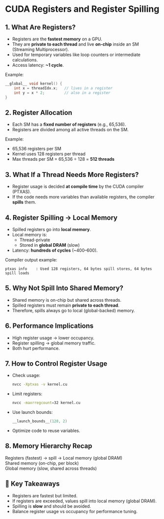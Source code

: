 
# CUDA Registers and Register Spilling

## 1. What Are Registers?
- Registers are the **fastest memory** on a GPU.
- They are **private to each thread** and live **on-chip** inside an SM (Streaming Multiprocessor).
- Used for temporary variables like loop counters or intermediate calculations.
- Access latency: **~1 cycle**.

Example:
```cpp
__global__ void kernel() {
    int x = threadIdx.x;   // lives in a register
    int y = x * 2;         // also in a register
}
```

## 2. Register Allocation
- Each SM has a **fixed number of registers** (e.g., 65,536).
- Registers are divided among all active threads on the SM.

Example:
- 65,536 registers per SM  
- Kernel uses 128 registers per thread  
- Max threads per SM = 65,536 ÷ 128 = **512 threads**  

## 3. What If a Thread Needs More Registers?
- Register usage is decided **at compile time** by the CUDA compiler (PTXAS).
- If the code needs more variables than available registers, the compiler **spills** them.

## 4. Register Spilling → Local Memory
- Spilled registers go into **local memory**.
- Local memory is:
  - Thread-private
  - Stored in **global DRAM** (slow)
- Latency: **hundreds of cycles** (~400–600).

Compiler output example:
```
ptxas info    : Used 128 registers, 64 bytes spill stores, 64 bytes spill loads
```

## 5. Why Not Spill Into Shared Memory?
- Shared memory is on-chip but shared across threads.
- Spilled registers must remain **private to each thread**.
- Therefore, spills always go to local (global-backed) memory.

## 6. Performance Implications
- High register usage → lower occupancy.
- Register spilling → global memory traffic.
- Both hurt performance.

## 7. How to Control Register Usage
- Check usage:
  ```bash
  nvcc -Xptxas -v kernel.cu
  ```
- Limit registers:
  ```bash
  nvcc -maxrregcount=32 kernel.cu
  ```
- Use launch bounds:
  ```cpp
  __launch_bounds__(128, 2)
  ```
- Optimize code to reuse variables.

## 8. Memory Hierarchy Recap
Registers (fastest) → spill → Local memory (global DRAM)  
Shared memory (on-chip, per block)  
Global memory (slow, shared across threads)

## 🔑 Key Takeaways
- Registers are fastest but limited.  
- If registers are exceeded, values spill into local memory (global DRAM).  
- Spilling is **slow** and should be avoided.  
- Balance register usage vs occupancy for performance tuning.
